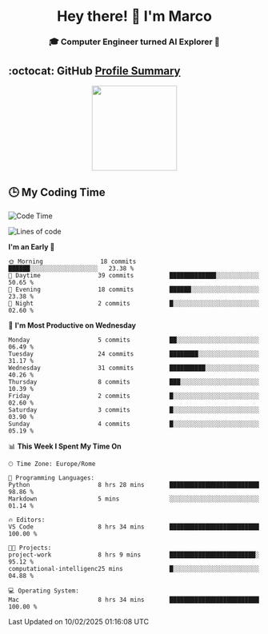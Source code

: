 <h1 align="center">Hey there! 👋 I'm Marco</h1> <h3 align="center">🎓 Computer Engineer turned AI Explorer 🌌</h3>

## :octocat: GitHub <a href="https://github.com/vn7n24fzkq/github-profile-summary-cards">Profile Summary</a>

<p align="center">
   <img style="height:170px;display:inline-block" src="http://github-profile-summary-cards.vercel.app/api/cards/profile-details?username=MarcoDelCore&theme=github_dark" />
</p>

## :clock3: My Coding Time 

<!--START_SECTION:waka-->
![Code Time](http://img.shields.io/badge/Code%20Time-65%20hrs%2050%20mins-blue)

![Lines of code](https://img.shields.io/badge/From%20Hello%20World%20I%27ve%20Written-108.7%20thousand%20lines%20of%20code-blue)

**I'm an Early 🐤** 

```text
🌞 Morning                18 commits          ██████░░░░░░░░░░░░░░░░░░░   23.38 % 
🌆 Daytime                39 commits          █████████████░░░░░░░░░░░░   50.65 % 
🌃 Evening                18 commits          ██████░░░░░░░░░░░░░░░░░░░   23.38 % 
🌙 Night                  2 commits           █░░░░░░░░░░░░░░░░░░░░░░░░   02.60 % 
```
📅 **I'm Most Productive on Wednesday** 

```text
Monday                   5 commits           ██░░░░░░░░░░░░░░░░░░░░░░░   06.49 % 
Tuesday                  24 commits          ████████░░░░░░░░░░░░░░░░░   31.17 % 
Wednesday                31 commits          ██████████░░░░░░░░░░░░░░░   40.26 % 
Thursday                 8 commits           ███░░░░░░░░░░░░░░░░░░░░░░   10.39 % 
Friday                   2 commits           █░░░░░░░░░░░░░░░░░░░░░░░░   02.60 % 
Saturday                 3 commits           █░░░░░░░░░░░░░░░░░░░░░░░░   03.90 % 
Sunday                   4 commits           █░░░░░░░░░░░░░░░░░░░░░░░░   05.19 % 
```


📊 **This Week I Spent My Time On** 

```text
🕑︎ Time Zone: Europe/Rome

💬 Programming Languages: 
Python                   8 hrs 28 mins       █████████████████████████   98.86 % 
Markdown                 5 mins              ░░░░░░░░░░░░░░░░░░░░░░░░░   01.14 % 

🔥 Editors: 
VS Code                  8 hrs 34 mins       █████████████████████████   100.00 % 

🐱‍💻 Projects: 
project-work             8 hrs 9 mins        ████████████████████████░   95.12 % 
computational-intelligenc25 mins             █░░░░░░░░░░░░░░░░░░░░░░░░   04.88 % 

💻 Operating System: 
Mac                      8 hrs 34 mins       █████████████████████████   100.00 % 
```


 Last Updated on 10/02/2025 01:16:08 UTC
<!--END_SECTION:waka-->
